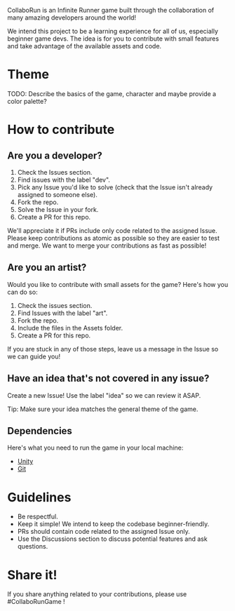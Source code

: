 CollaboRun is an Infinite Runner game built through the collaboration of many amazing developers around the world!

We intend this project to be a learning experience for all of us, especially beginner game devs. The idea is for you to contribute with small features and take advantage of the available assets and code.

# Theme

TODO: Describe the basics of the game, character and maybe provide a color palette?

# How to contribute

## Are you a developer?

1. Check the Issues section.
2. Find issues with the label "dev".
3. Pick any Issue you'd like to solve (check that the Issue isn't already assigned to someone else).
4. Fork the repo.
5. Solve the Issue in your fork.
6. Create a PR for this repo.

We'll appreciate it if PRs include only code related to the assigned Issue. Please keep contributions as atomic as possible so they are easier to test and merge. We want to merge your contributions as fast as possible!

## Are you an artist?

Would you like to contribute with small assets for the game? Here's how you can do so:

1. Check the issues section.
2. Find Issues with the label "art".
3. Fork the repo.
4. Include the files in the Assets folder.
5. Create a PR for this repo.

If you are stuck in any of those steps, leave us a message in the Issue so we can guide you!

## Have an idea that's not covered in any issue?

Create a new Issue! Use the label "idea" so we can review it ASAP.

Tip: Make sure your idea matches the general theme of the game.

## Dependencies
Here's what you need to run the game in your local machine:
- [Unity](https://unity.com/download)
- [Git](https://git-scm.com/downloads)


# Guidelines

- Be respectful.
- Keep it simple! We intend to keep the codebase beginner-friendly.
- PRs should contain code related to the assigned Issue only.
- Use the Discussions section to discuss potential features and ask questions.

# Share it!

If you share anything related to your contributions, please use #CollaboRunGame !
